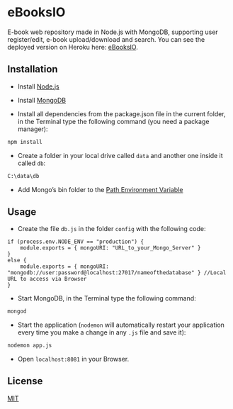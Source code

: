 # eBooksIO

E-book web repository made in Node.js with MongoDB, supporting user register/edit, e-book upload/download and search. You can see the deployed version on Heroku here: [eBooksIO](https://ebooksio.herokuapp.com).

## Installation

* Install [Node.js](https://nodejs.org/en/)
* Install [MongoDB](https://www.mongodb.com)

* Install all dependencies from the package.json file in the current folder, in the Terminal type the following command (you need a package manager):

```bash
npm install
```

* Create a folder in your local drive called ```data``` and another one inside it called ```db```:
```bash
C:\data\db
```

* Add Mongo’s bin folder to the [Path Environment Variable](https://dangphongvanthanh.wordpress.com/2017/06/12/add-mongos-bin-folder-to-the-path-environment-variable/)

## Usage

* Create the file ```db.js``` in the folder ```config``` with the following code:

```node
if (process.env.NODE_ENV == "production") {
    module.exports = { mongoURI: "URL_to_your_Mongo_Server" }
}
else {
    module.exports = { mongoURI: "mongodb://user:password@localhost:27017/nameofthedatabase" } //Local URL to access via Browser
}
```

* Start MongoDB, in the Terminal type the following command:

```bash
mongod
```

* Start the application (```nodemon``` will automatically restart your application every time you make a change in any ```.js``` file and save it):
```bash
nodemon app.js
```

* Open ```localhost:8081``` in your Browser.

## License
[MIT](https://choosealicense.com/licenses/mit/)
